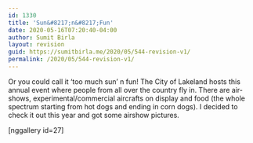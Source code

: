 ```yaml
---
id: 1330
title: 'Sun&#8217;n&#8217;Fun'
date: 2020-05-16T07:20:40-04:00
author: Sumit Birla
layout: revision
guid: https://sumitbirla.me/2020/05/544-revision-v1/
permalink: /2020/05/544-revision-v1/
---
```

Or you could call it &#8216;too much sun&#8217; n fun! The City of Lakeland hosts this annual event where people from all over the country fly in. There are air-shows, experimental/commercial aircrafts on display and food (the whole spectrum starting from hot dogs and ending in corn dogs). I decided to check it out this year and got some airshow pictures.

[nggallery id=27]